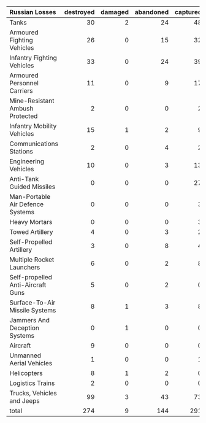 | Russian Losses                    |   destroyed |   damaged |   abandoned |   captured |   total |
|:----------------------------------|------------:|----------:|------------:|-----------:|--------:|
| Tanks                             |          30 |         2 |          24 |         48 |     104 |
| Armoured Fighting Vehicles        |          26 |         0 |          15 |         32 |      73 |
| Infantry Fighting Vehicles        |          33 |         0 |          24 |         39 |      96 |
| Armoured Personnel Carriers       |          11 |         0 |           9 |         17 |      37 |
| Mine-Resistant Ambush Protected   |           2 |         0 |           0 |          2 |       4 |
| Infantry Mobility Vehicles        |          15 |         1 |           2 |          9 |      27 |
| Communications Stations           |           2 |         0 |           4 |          2 |       8 |
| Engineering Vehicles              |          10 |         0 |           3 |         13 |      26 |
| Anti-Tank Guided Missiles         |           0 |         0 |           0 |         27 |      27 |
| Man-Portable Air Defence Systems  |           0 |         0 |           0 |          3 |       3 |
| Heavy Mortars                     |           0 |         0 |           0 |          3 |       3 |
| Towed Artillery                   |           4 |         0 |           3 |          2 |       9 |
| Self-Propelled Artillery          |           3 |         0 |           8 |          4 |      15 |
| Multiple Rocket Launchers         |           6 |         0 |           2 |          8 |      16 |
| Self-propelled Anti-Aircraft Guns |           5 |         0 |           2 |          0 |       7 |
| Surface-To-Air Missile Systems    |           8 |         1 |           3 |          8 |      20 |
| Jammers And Deception Systems     |           0 |         1 |           0 |          0 |       1 |
| Aircraft                          |           9 |         0 |           0 |          0 |       9 |
| Unmanned Aerial Vehicles          |           1 |         0 |           0 |          1 |       2 |
| Helicopters                       |           8 |         1 |           2 |          0 |      11 |
| Logistics Trains                  |           2 |         0 |           0 |          0 |       2 |
| Trucks, Vehicles and Jeeps        |          99 |         3 |          43 |         73 |     218 |
| total                             |         274 |         9 |         144 |        291 |     718 |